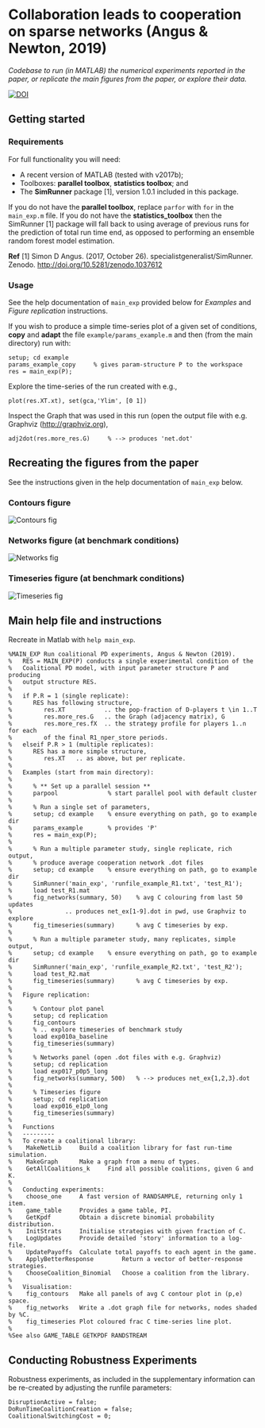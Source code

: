 Collaboration leads to cooperation on sparse networks (Angus & Newton, 2019)
===========================================================================

*Codebase to run (in MATLAB) the numerical experiments reported in the paper, or replicate the main figures from the paper, or explore their data.*

[![DOI](https://zenodo.org/badge/108404980.svg)](https://zenodo.org/badge/latestdoi/108404980)

## Getting started

### Requirements

For full functionality you will need:

* A recent version of MATLAB (tested with v2017b);
* Toolboxes: **parallel toolbox**, **statistics toolbox**; and
* The **SimRunner** package [1], version 1.0.1 included in this package.

If you do not have the **parallel toolbox**, replace `parfor` with `for` in the `main_exp.m` file. If you do not have the **statistics_toolbox** then the SimRunner [1] package will fall back to using average of previous runs for the prediction of total run time end, as opposed to performing an ensemble random forest model estimation.

**Ref**
[1] Simon D Angus. (2017, October 26). specialistgeneralist/SimRunner. Zenodo. http://doi.org/10.5281/zenodo.1037612

### Usage

See the help documentation of `main_exp` provided below for *Examples* and *Figure replication* instructions.

If you wish to produce a simple time-series plot of a given set of conditions, **copy** and **adapt** the file `example/params_example.m` and then (from the main directory) run with:
```
setup; cd example
params_example_copy     % gives param-structure P to the workspace
res = main_exp(P);
```
Explore the time-series of the run created with e.g.,
```
plot(res.XT.xt), set(gca,'Ylim', [0 1])
```
Inspect the Graph that was used in this run (open the output file with e.g. Graphviz (http://graphviz.org),
```
adj2dot(res.more_res.G)     % --> produces 'net.dot'
```

## Recreating the figures from the paper

See the instructions given in the help documentation of `main_exp` below.

### Contours figure 

![Contours fig]( https://github.com/specialistgeneralist/Collaborating2Cooperate/blob/master/figs/contours.png )

### Networks figure (at benchmark conditions)

![Networks fig]( https://github.com/specialistgeneralist/Collaborating2Cooperate/blob/master/figs/networks.png )


### Timeseries figure (at benchmark conditions)
![Timeseries fig]( https://github.com/specialistgeneralist/Collaborating2Cooperate/blob/master/figs/timeseries.png )


## Main help file and instructions

Recreate in Matlab with `help main_exp`.

```
%MAIN_EXP Run coalitional PD experiments, Angus & Newton (2019).
%   RES = MAIN_EXP(P) conducts a single experimental condition of the 
%   Coalitional PD model, with input parameter structure P and producing 
%   output structure RES.
%
%   if P.R = 1 (single replicate):
%      RES has following structure,
%         res.XT           .. the pop-fraction of D-players t \in 1..T
%         res.more_res.G   .. the Graph (adjacency matrix), G
%         res.more_res.fX  .. the strategy profile for players 1..n for each 
%         of the final R1_nper_store periods.
%   elseif P.R > 1 (multiple replicates):
%      RES has a more simple structure,
%         res.XT   .. as above, but per replicate.
%
%   Examples (start from main directory):
%
%      % ** Set up a parallel session **
%      parpool              % start parallel pool with default cluster
%
%      % Run a single set of parameters,
%      setup; cd example    % ensure everything on path, go to example dir
%      params_example       % provides 'P'
%      res = main_exp(P);
%
%      % Run a multiple parameter study, single replicate, rich output,
%      % produce average cooperation network .dot files
%      setup; cd example    % ensure everything on path, go to example dir
%      SimRunner('main_exp', 'runfile_example_R1.txt', 'test_R1');
%      load test_R1.mat
%      fig_networks(summary, 50)    % avg C colouring from last 50 updates
%               .. produces net_ex[1-9].dot in pwd, use Graphviz to explore
%      fig_timeseries(summary)      % avg C timeseries by exp.
%
%      % Run a multiple parameter study, many replicates, simple output,
%      setup; cd example    % ensure everything on path, go to example dir
%      SimRunner('main_exp', 'runfile_example_R2.txt', 'test_R2');
%      load test_R2.mat
%      fig_timeseries(summary)      % avg C timeseries by exp.
%
%   Figure replication:
%
%      % Contour plot panel
%      setup; cd replication
%      fig_contours
%      % .. explore timeseries of benchmark study
%      load exp010a_baseline
%      fig_timeseries(summary)
%
%      % Networks panel (open .dot files with e.g. Graphviz)
%      setup; cd replication
%      load exp017_p0p5_long
%      fig_networks(summary, 500)   % --> produces net_ex{1,2,3}.dot
%
%      % Timeseries figure
%      setup; cd replication
%      load exp016_e1p0_long
%      fig_timeseries(summary)
%
%   Functions
%   ---------
%   To create a coalitional library:
%    MakeNetLib     Build a coalition library for fast run-time simulation.
%    MakeGraph      Make a graph from a menu of types.
%    GetAllCoalitions_k     Find all possible coalitions, given G and K.
%
%   Conducting experiments:
%    choose_one     A fast version of RANDSAMPLE, returning only 1 item.
%    game_table     Provides a game table, PI.
%    GetKpdf        Obtain a discrete binomial probability distribution.
%    InitStrats     Initialise strategies with given fraction of C.
%    LogUpdates     Provide detailed 'story' information to a log-file.
%    UpdatePayoffs  Calculate total payoffs to each agent in the game.
%    ApplyBetterResponse        Return a vector of better-response strategies.
%    ChooseCoalition_Binomial   Choose a coalition from the library.
%
%   Visualisation:
%    fig_contours   Make all panels of avg C contour plot in (p,e) space.
%    fig_networks   Write a .dot graph file for networks, nodes shaded by %C.
%    fig_timeseries Plot coloured frac C time-series line plot.
%
%See also GAME_TABLE GETKPDF RANDSTREAM
```

## Conducting Robustness Experiments

Robustness experiments, as included in the supplementary information can be re-created by adjusting the runfile parameters:
```
DisruptionActive = false;
DoRunTimeCoalitionCreation = false;
CoalitionalSwitchingCost = 0;
```
